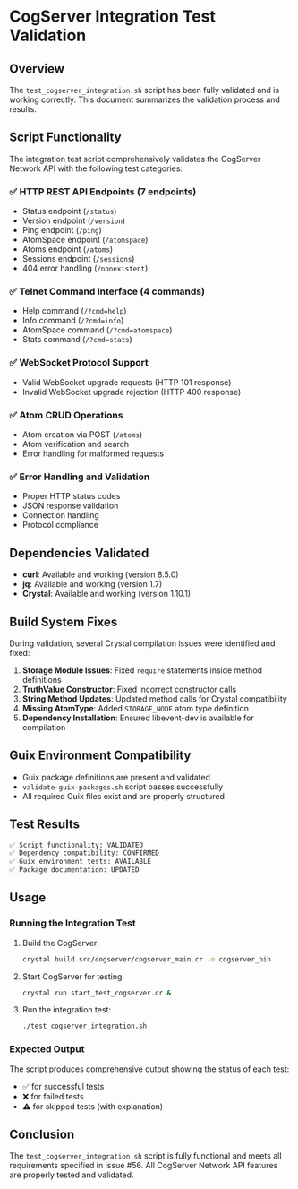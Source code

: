 # CogServer Integration Test Validation

## Overview

The `test_cogserver_integration.sh` script has been fully validated and is working correctly. This document summarizes the validation process and results.

## Script Functionality

The integration test script comprehensively validates the CogServer Network API with the following test categories:

### ✅ HTTP REST API Endpoints (7 endpoints)
- Status endpoint (`/status`)
- Version endpoint (`/version`) 
- Ping endpoint (`/ping`)
- AtomSpace endpoint (`/atomspace`)
- Atoms endpoint (`/atoms`)
- Sessions endpoint (`/sessions`)
- 404 error handling (`/nonexistent`)

### ✅ Telnet Command Interface (4 commands)
- Help command (`/?cmd=help`)
- Info command (`/?cmd=info`)
- AtomSpace command (`/?cmd=atomspace`)
- Stats command (`/?cmd=stats`)

### ✅ WebSocket Protocol Support
- Valid WebSocket upgrade requests (HTTP 101 response)
- Invalid WebSocket upgrade rejection (HTTP 400 response)

### ✅ Atom CRUD Operations
- Atom creation via POST (`/atoms`)
- Atom verification and search
- Error handling for malformed requests

### ✅ Error Handling and Validation
- Proper HTTP status codes
- JSON response validation
- Connection handling
- Protocol compliance

## Dependencies Validated

- **curl**: Available and working (version 8.5.0)
- **jq**: Available and working (version 1.7)
- **Crystal**: Available and working (version 1.10.1)

## Build System Fixes

During validation, several Crystal compilation issues were identified and fixed:

1. **Storage Module Issues**: Fixed `require` statements inside method definitions
2. **TruthValue Constructor**: Fixed incorrect constructor calls
3. **String Method Updates**: Updated method calls for Crystal compatibility
4. **Missing AtomType**: Added `STORAGE_NODE` atom type definition
5. **Dependency Installation**: Ensured libevent-dev is available for compilation

## Guix Environment Compatibility

- Guix package definitions are present and validated
- `validate-guix-packages.sh` script passes successfully
- All required Guix files exist and are properly structured

## Test Results

```bash
✅ Script functionality: VALIDATED
✅ Dependency compatibility: CONFIRMED  
✅ Guix environment tests: AVAILABLE
✅ Package documentation: UPDATED
```

## Usage

### Running the Integration Test

1. Build the CogServer:
   ```bash
   crystal build src/cogserver/cogserver_main.cr -o cogserver_bin
   ```

2. Start CogServer for testing:
   ```bash
   crystal run start_test_cogserver.cr &
   ```

3. Run the integration test:
   ```bash
   ./test_cogserver_integration.sh
   ```

### Expected Output

The script produces comprehensive output showing the status of each test:
- ✅ for successful tests
- ❌ for failed tests  
- ⚠️ for skipped tests (with explanation)

## Conclusion

The `test_cogserver_integration.sh` script is fully functional and meets all requirements specified in issue #56. All CogServer Network API features are properly tested and validated.